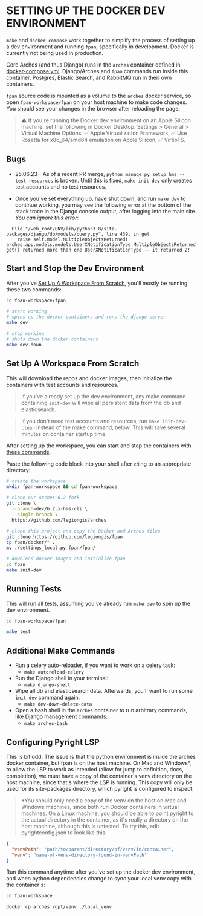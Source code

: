 # SETTING UP THE DOCKER DEV ENVIRONMENT

`make` and `docker compose` work together to simplify the process of setting up a dev environment and running `fpan`, specifically in development. Docker is currently not being used in production.

Core Arches (and thus Django) runs in the `arches` container defined in [docker-compose.yml](./docker-compose.yml). Django/Arches and `fpan` commands run inside this container. Postgres, Elastic Search, and RabbitMQ run in their own containers.

`fpan` source code is mounted as a volume to the `arches` docker service, so open `fpan-workspace/fpan` on your host machine to make code changes. You should see your changes in the browser after reloading the page.

> ⚠️ If you're running the Docker dev environment on an Apple Silicon machine, set the following in Docker Desktop: Settings > General > Virtual Machine Options: ✅ Apple Virtualization Framework, ✅ Use Rosetta for x86_64/amd64 emulation on Apple Silicon, ✅ VirtioFS.

## Bugs

- 25.06.23 - As of a recent PR merge, `python manage.py setup_hms --test-resources` is broken. Until this is fixed, `make init-dev` only creates test accounts and no test resources.

- Once you've set everything up, have shut down, and run `make dev` to continue working, you may see the following error at the bottom of the stack trace in the Django console output, after logging into the main site. _You can ignore this error_:

```
  File "/web_root/ENV/lib/python3.8/site-packages/django/db/models/query.py", line 439, in get
    raise self.model.MultipleObjectsReturned(
arches.app.models.models.UserXNotificationType.MultipleObjectsReturned: get() returned more than one UserXNotificationType -- it returned 2!
```

## Start and Stop the Dev Environment

After you've [Set Up A Workspace From Scratch](#set-up-a-workspace-from-scratch), you'll mostly be running these two commands:

```sh
cd fpan-workspace/fpan

# start working
# spins up the docker containers and runs the django server
make dev

# stop working
# shuts down the docker containers
make dev-down
```

## Set Up A Workspace From Scratch

This will download the repos and docker images, then initialize the containers with test accounts and resources.

> If you've already set up the dev environment, any make command containing `init-dev` will wipe all persistent data from the db and elasticsearch.

> If you don't need test accounts and resources, run `make init-dev-clean` instead of the make command, below. This will save several minutes on container startup time.

After setting up the workspace, you can start and stop the containers with [these commands](#start-and-stop-the-dev-environment).

Paste the following code block into your shell after `cd`ing to an appropriate directory:

```sh
# create the workspace
mkdir fpan-workspace && cd fpan-workspace

# clone our Arches 6.2 fork
git clone \
  --branch=dev/6.2.x-hms-cli \
  --single-branch \
  https://github.com/legiongis/arches

# clone this project and copy the Docker and Arches files
git clone https://github.com/legiongis/fpan
cp fpan/docker/* .
mv ./settings_local.py fpan/fpan/

# download docker images and initialize fpan
cd fpan
make init-dev
```

## Running Tests

This will run all tests, assuming you've already run `make dev` to spin up the dev environment.

```sh
cd fpan-workspace/fpan

make test
```

## Additional Make Commands

- Run a celery auto-reloader, if you want to work on a celery task:
  - `make autoreload-celery`
- Run the Django shell in your terminal:
  - `make django-shell`
- Wipe all db and elasticsearch data. Afterwards, you'll want to run some `init-dev` command again.
  - `make dev-down-delete-data`
- Open a bash shell in the `arches` container to run arbitrary commands, like Django management commands:
  - `make arches-bash`

## Configuring Pyright LSP

This is bit odd. The issue is that the python environment is inside the arches docker container, but fpan is on the host machine. On Mac and Windows*, to allow the LSP to work as intended (allow for jump to definition, docs, completion), we must have a copy of the container's venv directory on the host machine, since that's where the LSP is running. This copy will only be used for its site-packages directory, which pyright is configured to inspect.

> *You should only need a copy of the venv on the host on Mac and Windows machines, since both run Docker containers in virtual machines. On a Linux machine, you should be able to point pyright to the actual directory in the container, as it's really a directory on the host machine, although this is untested. To try this, edit pyrightconfig.json to look like this:

```json
{
  "venvPath": "path/to/parent/directory/of/venv/in/container",
  "venv": "name-of-venv-directory-found-in-venvPath"
}
```

Run this command anytime after you've set up the docker dev environment, and when python dependencies change to sync your local venv copy with the container's:

```sh
cd fpan-workspace

docker cp arches:/opt/venv ./local_venv
```
